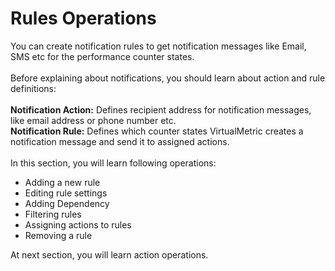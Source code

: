 # Rules Operations

You can create notification rules to get notification messages like Email, SMS etc for the performance counter states.\
\
Before explaining about notifications, you should learn about action and rule definitions:\
\
**Notification Action:** Defines recipient address for notification messages, like email address or phone number etc.\
**Notification Rule:** Defines which counter states VirtualMetric creates a notification message and send it to assigned actions.\
\
In this section, you will learn following operations:

* Adding a new rule
* Editing rule settings
* Adding Dependency
* Filtering rules
* Assigning actions to rules
* Removing a rule

At next section, you will learn action operations.
